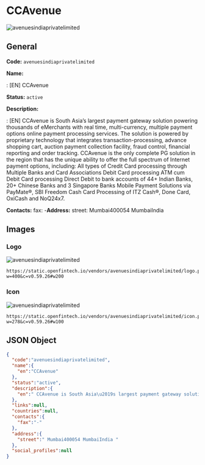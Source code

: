 
# CCAvenue 
![avenuesindiaprivatelimited](https://static.openfintech.io/vendors/avenuesindiaprivatelimited/logo.png?w=400&c=v0.59.26#w200)  

## General 
 
**Code:** `avenuesindiaprivatelimited` 
 
**Name:** 
 
:	[EN] CCAvenue 
 
**Status:** `active` 
 
**Description:** 
 
: [EN]  CCAvenue is South Asia’s largest payment gateway solution powering thousands of eMerchants with real time, multi-currency, multiple payment options online payment processing services. The solution is powered by proprietary technology that integrates transaction-processing, advance shopping cart, auction payment collection facility, fraud control, financial reporting and order tracking. CCAvenue is the only complete PG solution in the region that has the unique ability to offer the full spectrum of Internet payment options, including: All types of Credit Card processing through Multiple Banks and Card Associations Debit Card processing ATM cum Debit Card processing Direct Debit to bank accounts of 44+ Indian Banks, 20+ Chinese Banks and 3 Singapore Banks Mobile Payment Solutions via PayMate®, SBI Freedom Cash Card Processing of ITZ Cash®, Done Card, OxiCash and NoQ24x7.  
 
**Contacts:** 
fax: -**Address:** 
street:  Mumbai400054 MumbaiIndia  

## Images 

### Logo 
 
![avenuesindiaprivatelimited](https://static.openfintech.io/vendors/avenuesindiaprivatelimited/logo.png?w=400&c=v0.59.26#w200)  

```
https://static.openfintech.io/vendors/avenuesindiaprivatelimited/logo.png?w=400&c=v0.59.26#w200
```  

### Icon 
 
![avenuesindiaprivatelimited](https://static.openfintech.io/vendors/avenuesindiaprivatelimited/icon.png?w=278&c=v0.59.26#w100)  

```
https://static.openfintech.io/vendors/avenuesindiaprivatelimited/icon.png?w=278&c=v0.59.26#w100
```  

## JSON Object 

```json
{
  "code":"avenuesindiaprivatelimited",
  "name":{
    "en":"CCAvenue"
  },
  "status":"active",
  "description":{
    "en":" CCAvenue is South Asia\u2019s largest payment gateway solution powering thousands of eMerchants with real time, multi-currency, multiple payment options online payment processing services. The solution is powered by proprietary technology that integrates transaction-processing, advance shopping cart, auction payment collection facility, fraud control, financial reporting and order tracking. CCAvenue is the only complete PG solution in the region that has the unique ability to offer the full spectrum of Internet payment options, including: All types of Credit Card processing through Multiple Banks and Card Associations Debit Card processing ATM cum Debit Card processing Direct Debit to bank accounts of 44+ Indian Banks, 20+ Chinese Banks and 3 Singapore Banks Mobile Payment Solutions via PayMate\u00ae, SBI Freedom Cash Card Processing of ITZ Cash\u00ae, Done Card, OxiCash and NoQ24x7. "
  },
  "links":null,
  "countries":null,
  "contacts":{
    "fax":"-"
  },
  "address":{
    "street":" Mumbai400054 MumbaiIndia "
  },
  "social_profiles":null
}
```  
